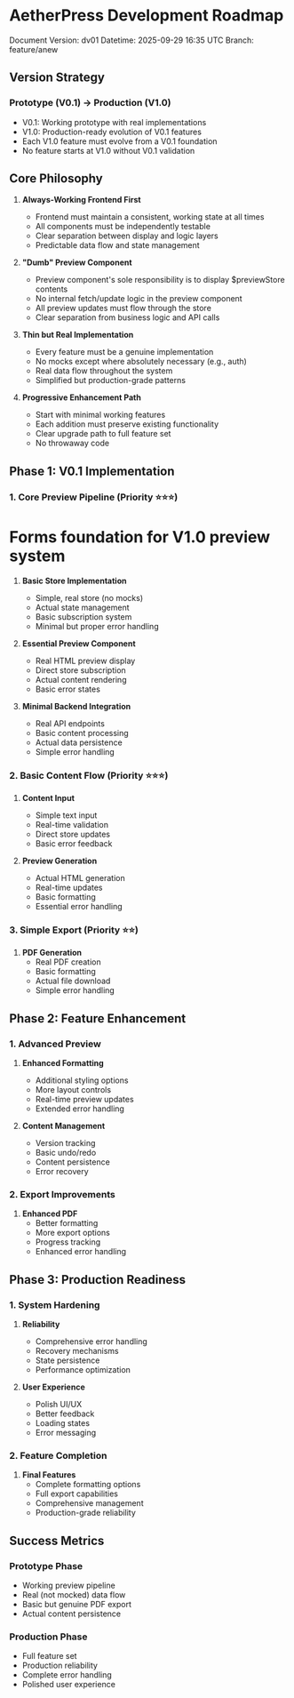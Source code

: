 # AetherPress Development Roadmap

Document Version: dv01
Datetime: 2025-09-29 16:35 UTC
Branch: feature/anew

## Version Strategy

### Prototype (V0.1) → Production (V1.0)

- V0.1: Working prototype with real implementations
- V1.0: Production-ready evolution of V0.1 features
- Each V1.0 feature must evolve from a V0.1 foundation
- No feature starts at V1.0 without V0.1 validation

## Core Philosophy

1. **Always-Working Frontend First**

   - Frontend must maintain a consistent, working state at all times
   - All components must be independently testable
   - Clear separation between display and logic layers
   - Predictable data flow and state management

2. **"Dumb" Preview Component**

   - Preview component's sole responsibility is to display $previewStore contents
   - No internal fetch/update logic in the preview component
   - All preview updates must flow through the store
   - Clear separation from business logic and API calls

3. **Thin but Real Implementation**

   - Every feature must be a genuine implementation
   - No mocks except where absolutely necessary (e.g., auth)
   - Real data flow throughout the system
   - Simplified but production-grade patterns

4. **Progressive Enhancement Path**
   - Start with minimal working features
   - Each addition must preserve existing functionality
   - Clear upgrade path to full feature set
   - No throwaway code

## Phase 1: V0.1 Implementation

### 1. Core Preview Pipeline (Priority ⭐⭐⭐)

# Forms foundation for V1.0 preview system

1. **Basic Store Implementation**

   - Simple, real store (no mocks)
   - Actual state management
   - Basic subscription system
   - Minimal but proper error handling

2. **Essential Preview Component**

   - Real HTML preview display
   - Direct store subscription
   - Actual content rendering
   - Basic error states

3. **Minimal Backend Integration**
   - Real API endpoints
   - Basic content processing
   - Actual data persistence
   - Simple error handling

### 2. Basic Content Flow (Priority ⭐⭐⭐)

1. **Content Input**

   - Simple text input
   - Real-time validation
   - Direct store updates
   - Basic error feedback

2. **Preview Generation**
   - Actual HTML generation
   - Real-time updates
   - Basic formatting
   - Essential error handling

### 3. Simple Export (Priority ⭐⭐)

1. **PDF Generation**
   - Real PDF creation
   - Basic formatting
   - Actual file download
   - Simple error handling

## Phase 2: Feature Enhancement

### 1. Advanced Preview

1. **Enhanced Formatting**

   - Additional styling options
   - More layout controls
   - Real-time preview updates
   - Extended error handling

2. **Content Management**
   - Version tracking
   - Basic undo/redo
   - Content persistence
   - Error recovery

### 2. Export Improvements

1. **Enhanced PDF**
   - Better formatting
   - More export options
   - Progress tracking
   - Enhanced error handling

## Phase 3: Production Readiness

### 1. System Hardening

1. **Reliability**

   - Comprehensive error handling
   - Recovery mechanisms
   - State persistence
   - Performance optimization

2. **User Experience**
   - Polish UI/UX
   - Better feedback
   - Loading states
   - Error messaging

### 2. Feature Completion

1. **Final Features**
   - Complete formatting options
   - Full export capabilities
   - Comprehensive management
   - Production-grade reliability

## Success Metrics

### Prototype Phase

- Working preview pipeline
- Real (not mocked) data flow
- Basic but genuine PDF export
- Actual content persistence

### Production Phase

- Full feature set
- Production reliability
- Complete error handling
- Polished user experience
